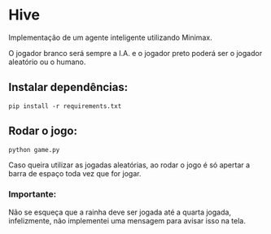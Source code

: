 # Hive
Implementação de um agente inteligente utilizando Minimax.

O jogador branco será sempre a I.A. e o jogador preto poderá ser o jogador aleatório ou o humano. 
## Instalar dependências:

```
pip install -r requirements.txt
```

## Rodar o jogo:
```
python game.py
```

Caso queira utilizar as jogadas aleatórias, ao rodar o jogo é só apertar a barra de espaço toda vez que for jogar.

### Importante:
Não se esqueça que a rainha deve ser jogada até a quarta jogada, infelizmente, não implementei uma mensagem para avisar isso na tela. 